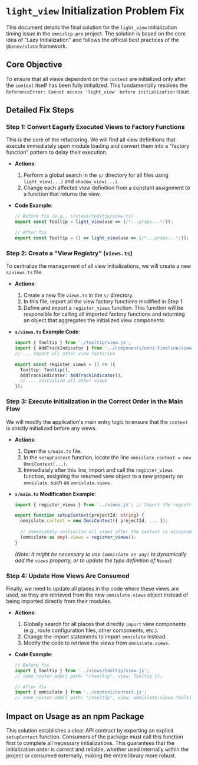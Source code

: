 # `light_view` Initialization Problem Fix

This document details the final solution for the `light_view` initialization timing issue in the `omniclip-pro` project. The solution is based on the core idea of "Lazy Initialization" and follows the official best practices of the `@benev/slate` framework.

## Core Objective

To ensure that all views dependent on the `context` are initialized only after the `context` itself has been fully initialized. This fundamentally resolves the `ReferenceError: Cannot access 'light_view' before initialization` issue.

## Detailed Fix Steps

### Step 1: Convert Eagerly Executed Views to Factory Functions

This is the core of the refactoring. We will find all view definitions that execute immediately upon module loading and convert them into a "factory function" pattern to delay their execution.

- **Actions**:
  1.  Perform a global search in the `s/` directory for all files using `light_view(...)` and `shadow_view(...)`.
  2.  Change each affected view definition from a constant assignment to a function that returns the view.

- **Code Example**:
  ```typescript
  // Before fix (e.g., s/views/tooltip/view.ts)
  export const Tooltip = light_view(use => (/*...props...*/));

  // After fix
  export const Tooltip = () => light_view(use => (/*...props...*/));
  ```

### Step 2: Create a "View Registry" (`views.ts`)

To centralize the management of all view initializations, we will create a new `s/views.ts` file.

- **Actions**:
  1.  Create a new file `views.ts` in the `s/` directory.
  2.  In this file, import all the view factory functions modified in Step 1.
  3.  Define and export a `register_views` function. This function will be responsible for calling all imported factory functions and returning an object that aggregates the initialized view components.

- **`s/views.ts` Example Code**:
  ```typescript
  import { Tooltip } from './tooltip/view.js';
  import { AddTrackIndicator } from '../components/omni-timeline/views/indicators/add-track-indicator.js';
  // ... import all other view factories

  export const register_views = () => ({
    Tooltip: Tooltip(),
    AddTrackIndicator: AddTrackIndicator(),
    // ... initialize all other views
  });
  ```

### Step 3: Execute Initialization in the Correct Order in the Main Flow

We will modify the application's main entry logic to ensure that the `context` is strictly initialized before any views.

- **Actions**:
  1.  Open the `s/main.ts` file.
  2.  In the `setupContext` function, locate the line `omnislate.context = new OmniContext(...)`.
  3.  Immediately after this line, import and call the `register_views` function, assigning the returned view object to a new property on `omnislate`, such as `omnislate.views`.

- **`s/main.ts` Modification Example**:
  ```typescript
  import { register_views } from '../views.js'; // Import the registry

  export function setupContext(projectId: string) {
    omnislate.context = new OmniContext({ projectId, ... });
    
    // Immediately initialize all views after the context is assigned
    (omnislate as any).views = register_views(); 
  }
  ```
  *(Note: It might be necessary to use `(omnislate as any)` to dynamically add the `views` property, or to update the type definition of `Nexus`)*

### Step 4: Update How Views Are Consumed

Finally, we need to update all places in the code where these views are used, so they are retrieved from the new `omnislate.views` object instead of being imported directly from their modules.

- **Actions**:
  1.  Globally search for all places that directly `import` view components (e.g., route configuration files, other components, etc.).
  2.  Change the import statements to import `omnislate` instead.
  3.  Modify the code to retrieve the views from `omnislate.views`.

- **Code Example**:
  ```typescript
  // Before fix
  import { Tooltip } from '../views/tooltip/view.js';
  // some_router.add({ path: "/tooltip", view: Tooltip });

  // After fix
  import { omnislate } from '../context/context.js';
  // some_router.add({ path: "/tooltip", view: omnislate.views.Tooltip });
  ```

## Impact on Usage as an npm Package

This solution establishes a clear API contract by exporting an explicit `setupContext` function. Consumers of the package must call this function first to complete all necessary initializations. This guarantees that the initialization order is correct and reliable, whether used internally within the project or consumed externally, making the entire library more robust.